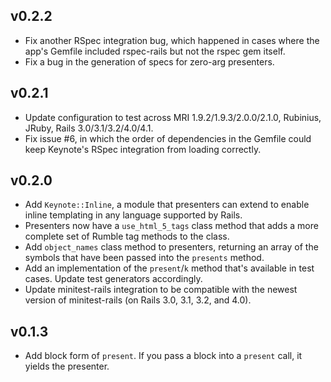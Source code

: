 ## v0.2.2
* Fix another RSpec integration bug, which happened in cases where the app's
  Gemfile included rspec-rails but not the rspec gem itself.
* Fix a bug in the generation of specs for zero-arg presenters.

## v0.2.1
* Update configuration to test across MRI 1.9.2/1.9.3/2.0.0/2.1.0, Rubinius,
  JRuby, Rails 3.0/3.1/3.2/4.0/4.1.
* Fix issue #6, in which the order of dependencies in the Gemfile could keep
  Keynote's RSpec integration from loading correctly.

## v0.2.0
* Add `Keynote::Inline`, a module that presenters can extend to enable inline
  templating in any language supported by Rails.
* Presenters now have a `use_html_5_tags` class method that adds a more
  complete set of Rumble tag methods to the class.
* Add `object_names` class method to presenters, returning an array of the
  symbols that have been passed into the `presents` method.
* Add an implementation of the `present`/`k` method that's available in test
  cases. Update test generators accordingly.
* Update minitest-rails integration to be compatible with the newest
  version of minitest-rails (on Rails 3.0, 3.1, 3.2, and 4.0).

## v0.1.3
* Add block form of `present`. If you pass a block into a `present` call, it
  yields the presenter.
